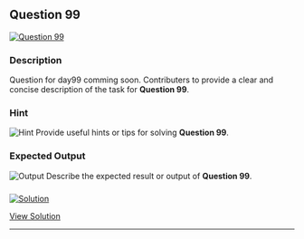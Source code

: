 


## Question 99
<a href="https://github.com/alishgosai/Javascript-Exercise-and-Solutions/blob/master/questions/Question99.md" target="_blank">
  <img src="https://img.shields.io/badge/Question-99-purple?style=for-the-badge&logoSize=60" alt="Question 99">
</a>

### **Description**
Question for day99 comming soon.
Contributers to provide a clear and concise description of the task for **Question 99**.

### **Hint**
![Hint](https://img.shields.io/badge/Hint:-blue)
Provide useful hints or tips for solving **Question 99**.

### **Expected Output**
![Output](https://img.shields.io/badge/Output:-blue)
Describe the expected result or output of **Question 99**.

### <a href="https://github.com/alishgosai/Javascript-Exercise-and-Solutions/blob/master/solutions/Solution99.js" target="_blank">
  <img src="https://img.shields.io/badge/Solution-1f8e00?style=for-the-badge&logo=solution&logoColor=white" alt="Solution">
</a>

<a href="https://github.com/alishgosai/Javascript-Exercise-and-Solutions/blob/master/solutions/Solution99.js" target="_blank">View Solution</a>

---

